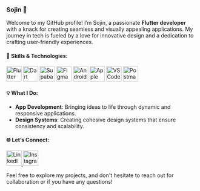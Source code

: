### Sojin 🦖

Welcome to my GitHub profile! I’m Sojin, a passionate **Flutter developer** with a knack for creating seamless and visually appealing applications. My journey in tech is fueled by a love for innovative design and a dedication to crafting user-friendly experiences.

#### 🚀 Skills & Technologies:

<p align="left">
  <img src="https://img.icons8.com/color/48/000000/flutter.png" width="40" alt="Flutter"/> 
  <img src="https://img.icons8.com/color/48/000000/dart.png" width="40" alt="Dart"/> 
  <img src="https://seeklogo.com/images/S/supabase-logo-DCC676FFE2-seeklogo.com.png" width="40" alt="Supabase"/> 
  <img src="https://img.icons8.com/color/48/000000/figma.png" width="40" alt="Figma"/>
  <img src="https://img.icons8.com/color/48/000000/android-os.png" width="40" alt="Android"/>
  <img src="https://img.icons8.com/color/48/000000/apple-logo.png" width="40" alt="Apple"/>
  <img src="https://img.icons8.com/color/48/000000/visual-studio-code-2019.png" width="40" alt="VS Code"/>
  <img src="https://img.icons8.com/color/48/000000/postman-api.png" width="40" alt="Postman API"/>
</p>

#### 💡 What I Do:

- **App Development**: Bringing ideas to life through dynamic and responsive applications.
- **Design Systems**: Creating cohesive design systems that ensure consistency and scalability.

#### 🌐 Let’s Connect:

<p align="left">
  <a href="https://www.linkedin.com/in/sojinvsaji/" target="_blank" rel="noopener noreferrer">
    <img src="https://img.icons8.com/color/48/000000/linkedin.png" width="40" alt="LinkedIn"/>
  </a>
  <a href="https://www.instagram.com/sojin.codes/" target="_blank" rel="noopener noreferrer">
    <img src="https://img.icons8.com/color/48/000000/instagram-new.png" width="40" alt="Instagram"/>
  </a>
</p>

Feel free to explore my projects, and don't hesitate to reach out for collaboration or if you have any questions!
